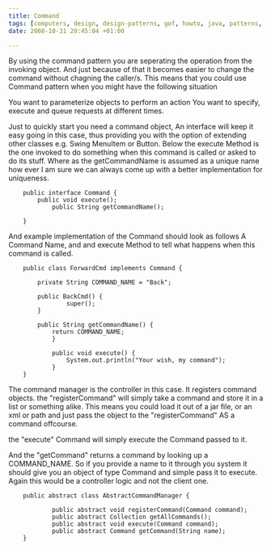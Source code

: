 ```yaml
---
title: Command
tags: [computers, design, design-patterns, gof, howto, java, patterns, programming, software, software-development, command]
date: 2008-10-31 20:45:04 +01:00

---
```



By using the command pattern you are seperating the operation from the invoking object. And just because of that it becomes easier to change the command without chagning the caller/s.
This means that you could use Command pattern when you might have the following situation

You want to parameterize objects to perform an action
You want to specify, execute and queue requests at different times.

Just to quickly start you need a command object, An interface will keep it easy going in this case, thus providing you with the option of extending other classes e.g. Swing MenuItem or Button.
Below the execute Method is the one invoked to do something when this command is called or asked to do its stuff.
Where as the getCommandName is assumed as a unique name how ever I am sure we can always come up with a better implementation for uniqueness.

```
	public interface Command {
		public void execute();
    		public String getCommandName();

	}
```

And example implementation of the Command should look as follows
A Command Name, and and execute Method to tell what happens when this command is called.

```
	public class ForwardCmd implements Command {

   		private String COMMAND_NAME = "Back";

   		public BackCmd() {
       			super();
   		}

   		public String getCommandName() {
       		return COMMAND_NAME;
    		}

    		public void execute() {
        		System.out.println("Your wish, my command");
    		}
	}
```

The command manager is the controller in this case. It registers command objects. the "registerCommand" will simply take a command and store it in a list or something alike. This means you could load it out of a jar file, or an xml or path and just pass the object to the "registerCommand" AS a command offcourse.

the "execute" Command will simply execute the Command passed to it.

And the "getCommand" returns a command by looking up a COMMAND_NAME. So if you provide a name to it through you system it should give you an object of type Command and simple pass it to execute. Again this would be a controller logic and not the client one.

```
	public abstract class AbstractCommandManager {

    		public abstract void registerCommand(Command command);
    		public abstract Collection getAllCommands();
    		public abstract void execute(Command command);
    		public abstract Command getCommand(String name);
	}
```
